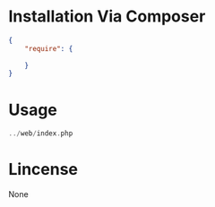 # Installation Via Composer

``` json
{
    "require": {
        
    }
}
```

# Usage

``` php
../web/index.php
```

# Lincense

None